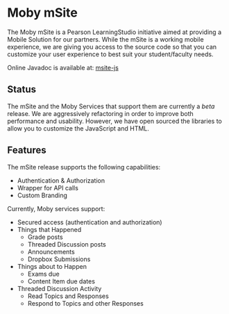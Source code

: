 Moby mSite
================

The Moby mSite is a Pearson LearningStudio initiative aimed at providing a Mobile Solution
for our partners.  While the mSite is a working mobile experience, we are giving you access
to the source code so that you can customize your user experience to best suit your
student/faculty needs.

Online Javadoc is available at: [msite-js][msite-js]

[msite-js]: http://integration.ecollege.com/developers/msite-js/index.html 

Status
------
The mSite and the Moby Services that support them are currently a *beta* release.   We are 
aggressively refactoring in order to improve both performance and usability.  However, we
have open sourced the libraries to allow you to customize the JavaScript and HTML.


Features
--------
The mSite release supports the following capabilities:

- Authentication & Authorization
- Wrapper for API calls
- Custom Branding

Currently, Moby services support:

- Secured access (authentication and authorization)
- Things that Happened
   - Grade posts
   - Threaded Discussion posts
   - Announcements
   - Dropbox Submissions
- Things about to Happen
   - Exams due
   - Content Item due dates
- Threaded Discussion Activity
   - Read Topics and Responses
   - Respond to Topics and other Responses


